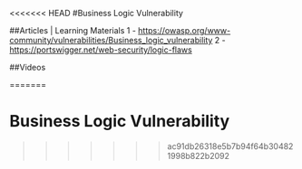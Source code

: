 <<<<<<< HEAD
#Business Logic Vulnerability

##Articles | Learning Materials
1 - https://owasp.org/www-community/vulnerabilities/Business_logic_vulnerability
2 - https://portswigger.net/web-security/logic-flaws  

##Videos



=======
# Business Logic Vulnerability
>>>>>>> ac91db26318e5b7b94f64b304821998b822b2092
